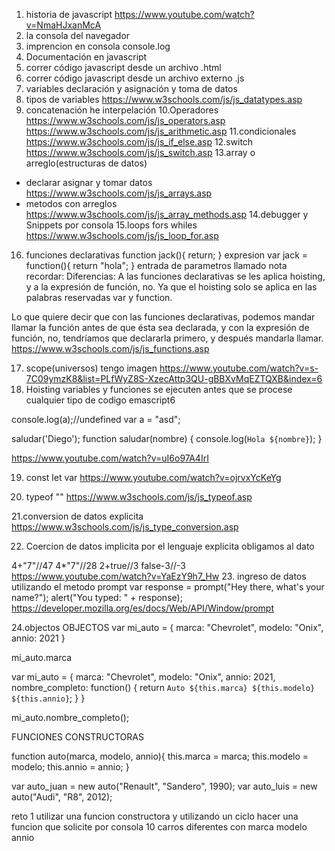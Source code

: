 1. historia de javascript
https://www.youtube.com/watch?v=NmaHJxanMcA
2. la consola del navegador
3. imprencion en consola console.log
4. Documentación en javascript
5. correr código javascript desde un archivo .html
6. correr código javascript desde un archivo externo .js
7. variables declaración y asignación y toma de datos
8. tipos de variables
https://www.w3schools.com/js/js_datatypes.asp
9. concatenación he interpelación
10.Operadores
https://www.w3schools.com/js/js_operators.asp
https://www.w3schools.com/js/js_arithmetic.asp
11.condicionales
https://www.w3schools.com/js/js_if_else.asp
12.switch
https://www.w3schools.com/js/js_switch.asp
13.array o arreglo(estructuras de datos)
 - declarar asignar y tomar datos
https://www.w3schools.com/js/js_arrays.asp
- metodos con arreglos
https://www.w3schools.com/js/js_array_methods.asp
14.debugger y Snippets por consola
15.loops fors whiles
https://www.w3schools.com/js/js_loop_for.asp
16. funciones
    declarativas
    function jack(){
      return;
    }
    expresion
    var jack = function(){
      return "hola";
    }
    entrada de parametros
    llamado
    nota recordar:
Diferencias:
A las funciones declarativas se les aplica hoisting, y a la expresión de función, no. Ya que el hoisting solo se aplica en las palabras reservadas var y function.

Lo que quiere decir que con las funciones declarativas, podemos mandar llamar la función antes de que ésta sea declarada, y con la expresión de función, no, tendríamos que declararla primero, y después mandarla llamar.
https://www.w3schools.com/js/js_functions.asp

17. scope(universos)
tengo imagen
https://www.youtube.com/watch?v=s-7C09ymzK8&list=PLfWyZ8S-XzecAttp3QU-gBBXvMqEZTQXB&index=6
18. Hoisting
variables y funciones se ejecuten antes que se procese cualquier tipo de codigo
emascript6

console.log(a);//undefined
var a = "asd";

saludar('Diego');
function saludar(nombre) {
console.log(`Hola ${nombre}`);
}

https://www.youtube.com/watch?v=uI6o97A4IrI

19. const let var
https://www.youtube.com/watch?v=ojrvxYcKeYg


20. typeof ""
https://www.w3schools.com/js/js_typeof.asp

21.conversion de datos explicita
https://www.w3schools.com/js/js_type_conversion.asp

22. Coercion de datos
implicita por el lenguaje
explicita obligamos al dato

4+"7"//47
4*"7"//28
2+true//3
false-3//-3
https://www.youtube.com/watch?v=YaEzY9h7_Hw
23. ingreso de datos utilizando el metodo prompt
var response = prompt("Hey there, what's your name?");  alert("You typed: " + response);
https://developer.mozilla.org/es/docs/Web/API/Window/prompt

24.objectos
OBJECTOS
var mi_auto = {
marca: "Chevrolet",
modelo: "Onix",
annio: 2021
}


mi_auto.marca


var mi_auto = {
marca: "Chevrolet",
modelo: "Onix",
annio: 2021, 
nombre_completo: function() {
return `Auto ${this.marca} ${this.modelo} ${this.annio}`;
}
}


mi_auto.nombre_completo();


FUNCIONES CONSTRUCTORAS


function auto(marca, modelo, annio){
  this.marca = marca;
  this.modelo = modelo;
  this.annio = annio;
}


var auto_juan = new auto("Renault", "Sandero", 1990);
var auto_luis = new auto("Audi", "R8", 2012);


reto 1
utilizar una funcion constructora y utilizando un ciclo hacer una funcion que solicite por consola 10 carros diferentes con marca modelo annio
